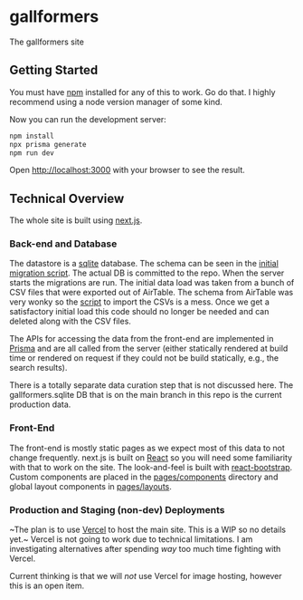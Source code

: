 # gallformers
The gallformers site

## Getting Started
You must have [npm](https://www.npmjs.com/get-npm) installed for any of this to work. Go do that. I highly recommend using a node version manager of some kind.

Now you can run the development server:

```bash
npm install
npx prisma generate
npm run dev
```

Open [http://localhost:3000](http://localhost:3000) with your browser to see the result.

## Technical Overview
The whole site is built using [next.js](nextjs.org/). 

### Back-end and Database
The datastore is a [sqlite](https://sqlite.org/index.html) database. The schema can be seen in the [initial migration script](migrations/001-gallformers.sql). The actual DB is committed to the repo. When the server starts the migrations are run. The initial data load was taken from a bunch of CSV files that were exported out of AirTable. The schema from AirTable was very wonky so the [script](data_from_airtable/genSQLfromCSV.py) to import the CSVs is a mess. Once we get a satisfactory initial load this code should no longer be needed and can deleted along with the CSV files.

The APIs for accessing the data from the front-end are implemented in [Prisma](https://www.prisma.io/) and are all called from the server (either statically rendered at build time or rendered on request if they could not be build statically, e.g., the search results).

There is a totally separate data curation step that is not discussed here.  The gallformers.sqlite DB that is on the main branch in this repo is the current production data.

### Front-End
The front-end is mostly static pages as we expect most of this data to not change frequently.  next.js is built on [React](https://reactjs.org/) so you will need some familiarity with that to work on the site. The look-and-feel is built with [react-bootstrap](https://react-bootstrap.github.io/). Custom components are placed in the [pages/components](pages/components) directory and global layout components in [pages/layouts](pages/layouts). 

### Production and Staging (non-dev) Deployments
~The plan is to use [Vercel](https://vercel.com) to host the main site. This is a WIP so no details yet.~
Vercel is not going to work due to technical limitations. I am investigating alternatives after spending *way* too much time fighting with Vercel.

Current thinking is that we will *not* use Vercel for image hosting, however this is an open item.
